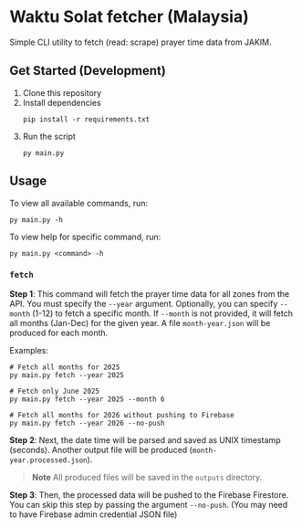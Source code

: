 # Waktu Solat fetcher (Malaysia)

Simple CLI utility to fetch (read: scrape) prayer time data from JAKIM.

## Get Started (Development)

1. Clone this repository
2. Install dependencies
   ```pwsh
   pip install -r requirements.txt
   ```
3. Run the script
   ```pwsh
   py main.py
   ```

## Usage

To view all available commands, run:

```pwsh
py main.py -h
```

To view help for specific command, run:

```pwsh
py main.py <command> -h
```

### `fetch`

**Step 1**: This command will fetch the prayer time data for all zones from the API.
You must specify the `--year` argument. Optionally, you can specify `--month` (1-12) to fetch
a specific month. If `--month` is not provided, it will fetch all months (Jan-Dec) for the given year.
A file `month-year.json` will be produced for each month.

Examples:

```pwsh
# Fetch all months for 2025
py main.py fetch --year 2025

# Fetch only June 2025
py main.py fetch --year 2025 --month 6

# Fetch all months for 2026 without pushing to Firebase
py main.py fetch --year 2026 --no-push
```

**Step 2**: Next, the date time will be parsed and saved as UNIX timestamp (seconds). Another
output file will be produced (`month-year.processed.json`).

> **Note** All produced files will be saved in the `outputs` directory.

**Step 3**: Then, the processed data will be pushed to the Firebase Firestore. You can skip
this step by passing the argument `--no-push`. (You may need to have Firebase admin credential JSON file)
